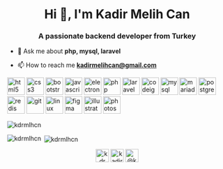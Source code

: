 <h1 align="center">Hi 👋, I'm Kadir Melih Can</h1>
<h3 align="center">A passionate backend developer from Turkey</h3>

- 💬 Ask me about **php, mysql, laravel**

- 📫 How to reach me **kadirmelihcan@gmail.com**

<p align="left">
<img src="https://devicons.github.io/devicon/devicon.git/icons/html5/html5-original-wordmark.svg" alt="html5" width="40" height="40"/> 
<img src="https://devicons.github.io/devicon/devicon.git/icons/css3/css3-original-wordmark.svg" alt="css3" width="40" height="40"/> 
<img src="https://devicons.github.io/devicon/devicon.git/icons/bootstrap/bootstrap-plain.svg" alt="bootstrap" width="40" height="40"/> 
<img src="https://devicons.github.io/devicon/devicon.git/icons/javascript/javascript-original.svg" alt="javascript" width="40" height="40"/>
<img src="https://devicons.github.io/devicon/devicon.git/icons/electron/electron-original.svg" alt="electron" width="40" height="40"/> 
<img src="https://devicons.github.io/devicon/devicon.git/icons/php/php-original.svg" alt="php" width="40" height="40"/> 
<img src="https://devicons.github.io/devicon/devicon.git/icons/laravel/laravel-plain-wordmark.svg" alt="laravel" width="40" height="40"/> 
<img src="https://cdn.worldvectorlogo.com/logos/codeigniter.svg" alt="codeigniter" width="40" height="40"/> 
<img src="https://devicons.github.io/devicon/devicon.git/icons/mysql/mysql-original-wordmark.svg" alt="mysql" width="40" height="40"/>
<img src="https://www.vectorlogo.zone/logos/mariadb/mariadb-icon.svg" alt="mariadb" width="40" height="40"/> 
<img src="https://devicons.github.io/devicon/devicon.git/icons/postgresql/postgresql-original-wordmark.svg" alt="postgresql" width="40" height="40"/> 
<img src="https://devicons.github.io/devicon/devicon.git/icons/redis/redis-original-wordmark.svg" alt="redis" width="40" height="40"/>
<img src="https://www.vectorlogo.zone/logos/git-scm/git-scm-icon.svg" alt="git" width="40" height="40"/> 
<img src="https://devicons.github.io/devicon/devicon.git/icons/linux/linux-original.svg" alt="linux" width="40" height="40"/> 
<img src="https://www.vectorlogo.zone/logos/figma/figma-icon.svg" alt="figma" width="40" height="40"/> 
<img src="https://www.vectorlogo.zone/logos/adobe_illustrator/adobe_illustrator-icon.svg" alt="illustrator" width="40" height="40"/> 
<img src="https://devicons.github.io/devicon/devicon.git/icons/photoshop/photoshop-plain.svg" alt="photoshop" width="40" height="40"/> 
</p>

<p align="left"> <img src="https://komarev.com/ghpvc/?username=kdrmlhcn" alt="kdrmlhcn" /> </p>

<p><img align="left" src="https://github-readme-stats.vercel.app/api/top-langs/?username=kdrmlhcn&layout=compact&hide=html&count_private=true" alt="kdrmlhcn" /></p>

<p>&nbsp;<img align="center" src="https://github-readme-stats.vercel.app/api?username=kdrmlhcn&show_icons=true" alt="kdrmlhcn" /></p>

<p align="center">
<a href="https://twitter.com/kdrmlhcn" target="blank"><img align="center" src="https://cdn.jsdelivr.net/npm/simple-icons@3.0.1/icons/twitter.svg" alt="kdrmlhcn" height="30" width="30" /></a>
<a href="https://linkedin.com/in/kadirmelihcan" target="blank"><img align="center" src="https://cdn.jsdelivr.net/npm/simple-icons@3.0.1/icons/linkedin.svg" alt="kadirmelihcan" height="30" width="30" /></a>
<a href="https://medium.com/@kdrmlhcn" target="blank"><img align="center" src="https://cdn.jsdelivr.net/npm/simple-icons@3.0.1/icons/medium.svg" alt="@kdrmlhcn" height="30" width="30" /></a>
</p>

<!--
**kdrmlhcn/kdrmlhcn** is a ✨ _special_ ✨ repository because its `README.md` (this file) appears on your GitHub profile.

Here are some ideas to get you started:

- 🔭 I’m currently working on ...
- 🌱 I’m currently learning ...
- 👯 I’m looking to collaborate on ...
- 🤔 I’m looking for help with ...
- 💬 Ask me about ...
- 📫 How to reach me: ...
- 😄 Pronouns: ...
- ⚡ Fun fact: ...
-->
